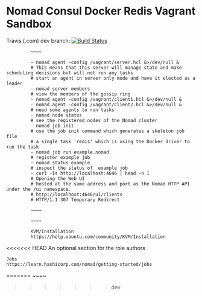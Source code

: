 
Nomad Consul Docker Redis Vagrant Sandbox
=========

Travis (.com) dev branch:
[![Build Status](https://travis-ci.com/githubfoam/nomad-sandbox.svg?branch=master)](https://travis-ci.com/githubfoam/nomad-sandbox)  


             ~~~~

             - nomad agent -config /vagrant/server.hcl &>/dev/null &
             # This means that this server will manage state and make scheduling decisions but will not run any tasks
             # start an agent in server only mode and have it elected as a leader             
             - nomad server members
             # view the members of the gossip ring
             - nomad agent -config /vagrant/client1.hcl &>/dev/null &
             - nomad agent -config /vagrant/client2.hcl &>/dev/null &
             # need some agents to run tasks
             - nomad node status
             # see the registered nodes of the Nomad cluster
             - nomad job init
             # use the job init command which generates a skeleton job file
             # a single task 'redis' which is using the Docker driver to run the task
             - nomad job run example.nomad
             # register example job
             - nomad status example
             # inspect the status of  example job
             - curl -Is http://localhost:4646 | head -n 1
             # Opening the Web UI
             # hosted at the same address and port as the Nomad HTTP API under the /ui namespace.
             # http://localhost:4646/ui/clients
             # HTTP/1.1 307 Temporary Redirect

             ~~~~

             ~~~~

             KVM/Installation
             https://help.ubuntu.com/community/KVM/Installation

<<<<<<< HEAD
An optional section for the role authors

~~~~
Jobs
https://learn.hashicorp.com/nomad/getting-started/jobs
~~~~
=======
             ~~~~
>>>>>>> dev
